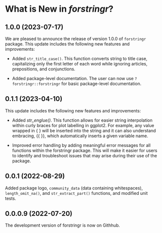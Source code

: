 # What is New in *forstringr*?

## 1.0.0 (2023-07-17)

We are pleased to announce the release of version 1.0.0 of `forstringr` package. This update includes the following new features and improvements:

-  Added `str_title_case()`. This function converts string to title case, capitalizing only the first letter of each word while ignoring articles, prepositions, and conjunctions.

-  Added package-level documentation. The user can now use `?forstringr::forstringr` for basic package-level documentation.

## 0.1.1 (2023-04-10) 

This update includes the following new features and improvements:

-  Added *str_englue()*. This function allows for easier string interpolation within curly braces for plot labelling in ggplot2. For example, any value wrapped in { } will be inserted into the string and it can also understand embracing, {{ }}, which automatically inserts a given variable name.

-  Improved error handling by adding meaningful error messages for all functions within the forstringr package. This will make it easier for users to identify and troubleshoot issues that may arise during their use of the package.

## 0.0.1 (2022-08-29) 

Added package logo, `community_data` (data containing whitespaces), `length_omit_na()`, and `str_extract_part()` functions, and modified unit tests.

## 0.0.0.9 (2022-07-20)

The development version of forstringr is now on Githhub.

